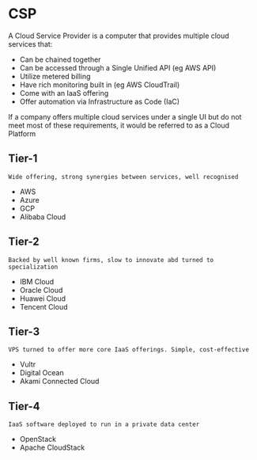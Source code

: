 # CSP

A Cloud Service Provider is a computer that provides multiple cloud services that:

- Can be chained together
- Can be accessed through a Single Unified API (eg AWS API)
- Utilize metered billing
- Have rich monitoring built in (eg AWS CloudTrail)
- Come with an IaaS offering
- Offer automation via Infrastructure as Code (IaC)

If a company offers multiple cloud services under a single UI but do not meet most of these requirements, it would be referred to as a Cloud Platform

## Tier-1

    Wide offering, strong synergies between services, well recognised

- AWS
- Azure
- GCP
- Alibaba Cloud

## Tier-2

    Backed by well known firms, slow to innovate abd turned to specialization

- IBM Cloud
- Oracle Cloud
- Huawei Cloud
- Tencent Cloud

## Tier-3

    VPS turned to offer more core IaaS offerings. Simple, cost-effective
- Vultr
- Digital Ocean
- Akami Connected Cloud

## Tier-4

    IaaS software deployed to run in a private data center

- OpenStack
- Apache CloudStack
